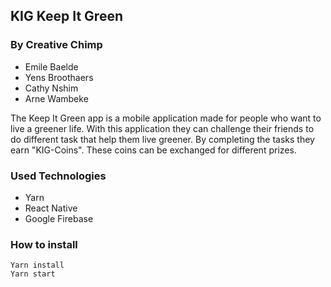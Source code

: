 ## KIG Keep It Green
### By Creative Chimp
* Emile Baelde
* Yens Broothaers
* Cathy Nshim
* Arne Wambeke

The Keep It Green app is a mobile application made for people who want to live a greener life. With this application they can challenge their friends to do different task that help them live greener. By completing the tasks they earn "KIG-Coins". These coins can be exchanged for different prizes.

### Used Technologies
* Yarn
* React Native
* Google Firebase

### How to install
```Yarn 
Yarn install
Yarn start
```
